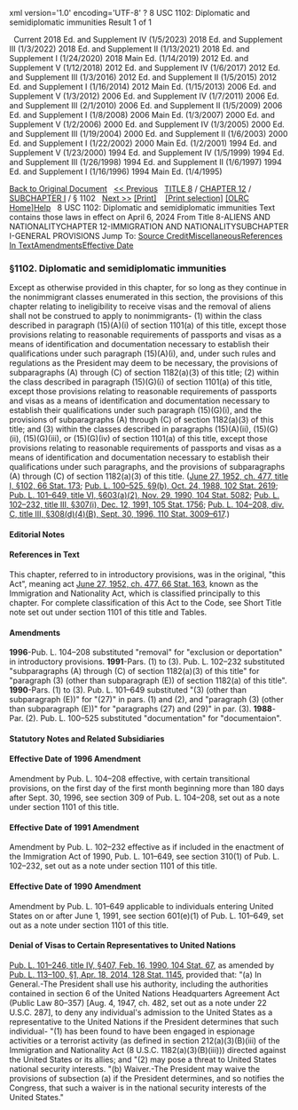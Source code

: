xml version='1.0' encoding='UTF-8' ?
8 USC 1102: Diplomatic and semidiplomatic immunities
 Result 1 of 1
 
  
  Current
2018 Ed. and Supplement IV (1/5/2023)
2018 Ed. and Supplement III (1/3/2022)
2018 Ed. and Supplement II (1/13/2021)
2018 Ed. and Supplement I (1/24/2020)
2018 Main Ed. (1/14/2019)
2012 Ed. and Supplement V (1/12/2018)
2012 Ed. and Supplement IV (1/6/2017)
2012 Ed. and Supplement III (1/3/2016)
2012 Ed. and Supplement II (1/5/2015)
2012 Ed. and Supplement I (1/16/2014)
2012 Main Ed. (1/15/2013)
2006 Ed. and Supplement V (1/3/2012)
2006 Ed. and Supplement IV (1/7/2011)
2006 Ed. and Supplement III (2/1/2010)
2006 Ed. and Supplement II (1/5/2009)
2006 Ed. and Supplement I (1/8/2008)
2006 Main Ed. (1/3/2007)
2000 Ed. and Supplement V (1/2/2006)
2000 Ed. and Supplement IV (1/3/2005)
2000 Ed. and Supplement III (1/19/2004)
2000 Ed. and Supplement II (1/6/2003)
2000 Ed. and Supplement I (1/22/2002)
2000 Main Ed. (1/2/2001)
1994 Ed. and Supplement V (1/23/2000)
1994 Ed. and Supplement IV (1/5/1999)
1994 Ed. and Supplement III (1/26/1998)
1994 Ed. and Supplement II (1/6/1997)
1994 Ed. and Supplement I (1/16/1996)
1994 Main Ed. (1/4/1995)
  
 
  
[Back to Original Document](/view.xhtml;jsessionid=4BBAFEED54BE24D3A11C1F3B979611AB)
 
[<< Previous](#)
  
 [TITLE 8](/view.xhtml;jsessionid=4BBAFEED54BE24D3A11C1F3B979611AB?req=granuleid%3AUSC-prelim-title8&saved=%7CZ3JhbnVsZWlkOlVTQy1wcmVsaW0tdGl0bGU4LXNlY3Rpb24xMTAy%7C%7C%7C0%7Cfalse%7Cprelim&edition=prelim) / [CHAPTER 12](/view.xhtml;jsessionid=4BBAFEED54BE24D3A11C1F3B979611AB?req=granuleid%3AUSC-prelim-title8-chapter12&saved=%7CZ3JhbnVsZWlkOlVTQy1wcmVsaW0tdGl0bGU4LXNlY3Rpb24xMTAy%7C%7C%7C0%7Cfalse%7Cprelim&edition=prelim) / [SUBCHAPTER I](/view.xhtml;jsessionid=4BBAFEED54BE24D3A11C1F3B979611AB?req=granuleid%3AUSC-prelim-title8-chapter12-subchapter1&saved=%7CZ3JhbnVsZWlkOlVTQy1wcmVsaW0tdGl0bGU4LXNlY3Rpb24xMTAy%7C%7C%7C0%7Cfalse%7Cprelim&edition=prelim) / § 1102
  
 [Next >>](#)
[[Print]](#)
   
 [[Print selection]](#)
[[OLRC Home]](/browse.xhtml;jsessionid=4BBAFEED54BE24D3A11C1F3B979611AB)[Help](/navHelp.xhtml;jsessionid=4BBAFEED54BE24D3A11C1F3B979611AB)
 
8 USC 1102: Diplomatic and semidiplomatic immunities
Text contains those laws in effect on April 6, 2024
From Title 8-ALIENS AND NATIONALITYCHAPTER 12-IMMIGRATION AND NATIONALITYSUBCHAPTER I-GENERAL PROVISIONS
Jump To: [Source Credit](#sourcecredit)[Miscellaneous](#miscellaneous-note)[References In Text](#referenceintext-note)[Amendments](#amendment-note)[Effective Date](#effectivedate-amendment-note)
### §1102. Diplomatic and semidiplomatic immunities
Except as otherwise provided in this chapter, for so long as they continue in the nonimmigrant classes enumerated in this section, the provisions of this chapter relating to ineligibility to receive visas and the removal of aliens shall not be construed to apply to nonimmigrants-
(1) within the class described in paragraph (15)(A)(i) of section 1101(a) of this title, except those provisions relating to reasonable requirements of passports and visas as a means of identification and documentation necessary to establish their qualifications under such paragraph (15)(A)(i), and, under such rules and regulations as the President may deem to be necessary, the provisions of subparagraphs (A) through (C) of section 1182(a)(3) of this title;
(2) within the class described in paragraph (15)(G)(i) of section 1101(a) of this title, except those provisions relating to reasonable requirements of passports and visas as a means of identification and documentation necessary to establish their qualifications under such paragraph (15)(G)(i), and the provisions of subparagraphs (A) through (C) of section 1182(a)(3) of this title; and
(3) within the classes described in paragraphs (15)(A)(ii), (15)(G)(ii), (15)(G)(iii), or (15)(G)(iv) of section 1101(a) of this title, except those provisions relating to reasonable requirements of passports and visas as a means of identification and documentation necessary to establish their qualifications under such paragraphs, and the provisions of subparagraphs (A) through (C) of section 1182(a)(3) of this title.
([June 27, 1952, ch. 477, title I, §102, 66 Stat. 173](/statviewer.htm?volume=66&page=173); [Pub. L. 100–525, §9(b), Oct. 24, 1988, 102 Stat. 2619](/statviewer.htm?volume=102&page=2619); [Pub. L. 101–649, title VI, §603(a)(2), Nov. 29, 1990, 104 Stat. 5082](/statviewer.htm?volume=104&page=5082); [Pub. L. 102–232, title III, §307(i), Dec. 12, 1991, 105 Stat. 1756](/statviewer.htm?volume=105&page=1756); [Pub. L. 104–208, div. C, title III, §308(d)(4)(B), Sept. 30, 1996, 110 Stat. 3009–617](/statviewer.htm?volume=110&page=3009-617).)
  
#### **Editorial Notes**
#### References in Text
This chapter, referred to in introductory provisions, was in the original, "this Act", meaning act [June 27, 1952, ch. 477, 66 Stat. 163](/statviewer.htm?volume=66&page=163), known as the Immigration and Nationality Act, which is classified principally to this chapter. For complete classification of this Act to the Code, see Short Title note set out under section 1101 of this title and Tables.
#### Amendments
**1996**-Pub. L. 104–208 substituted "removal" for "exclusion or deportation" in introductory provisions.
**1991**-Pars. (1) to (3). Pub. L. 102–232 substituted "subparagraphs (A) through (C) of section 1182(a)(3) of this title" for "paragraph (3) (other than subparagraph (E)) of section 1182(a) of this title".
**1990**-Pars. (1) to (3). Pub. L. 101–649 substituted "(3) (other than subparagraph (E))" for "(27)" in pars. (1) and (2), and "paragraph (3) (other than subparagraph (E))" for "paragraphs (27) and (29)" in par. (3).
**1988**-Par. (2). Pub. L. 100–525 substituted "documentation" for "documentaion".
  
#### **Statutory Notes and Related Subsidiaries**
#### Effective Date of 1996 Amendment
Amendment by Pub. L. 104–208 effective, with certain transitional provisions, on the first day of the first month beginning more than 180 days after Sept. 30, 1996, see section 309 of Pub. L. 104–208, set out as a note under section 1101 of this title.
#### Effective Date of 1991 Amendment
Amendment by Pub. L. 102–232 effective as if included in the enactment of the Immigration Act of 1990, Pub. L. 101–649, see section 310(1) of Pub. L. 102–232, set out as a note under section 1101 of this title.
#### Effective Date of 1990 Amendment
Amendment by Pub. L. 101–649 applicable to individuals entering United States on or after June 1, 1991, see section 601(e)(1) of Pub. L. 101–649, set out as a note under section 1101 of this title.
#### Denial of Visas to Certain Representatives to United Nations
[Pub. L. 101–246, title IV, §407, Feb. 16, 1990, 104 Stat. 67](/statviewer.htm?volume=104&page=67), as amended by [Pub. L. 113–100, §1, Apr. 18, 2014, 128 Stat. 1145](/statviewer.htm?volume=128&page=1145), provided that:
"(a) In General.-The President shall use his authority, including the authorities contained in section 6 of the United Nations Headquarters Agreement Act (Public Law 80–357) [Aug. 4, 1947, ch. 482, set out as a note under 22 U.S.C. 287], to deny any individual's admission to the United States as a representative to the United Nations if the President determines that such individual-
"(1) has been found to have been engaged in espionage activities or a terrorist activity (as defined in section 212(a)(3)(B)(iii) of the Immigration and Nationality Act (8 U.S.C. 1182(a)(3)(B)(iii))) directed against the United States or its allies; and
"(2) may pose a threat to United States national security interests.
"(b) Waiver.-The President may waive the provisions of subsection (a) if the President determines, and so notifies the Congress, that such a waiver is in the national security interests of the United States."
